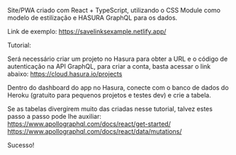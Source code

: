 Site/PWA criado com React + TypeScript, utilizando o CSS Module como modelo de estilização e HASURA GraphQL para os dados.

Link de exemplo: https://savelinksexample.netlify.app/

Tutorial:

Será necessário criar um projeto no Hasura para obter a URL e o código de autenticação na API GraphQL, para criar a conta, basta acessar o link abaixo:
https://cloud.hasura.io/projects

Dentro do dashboard do app no Hasura, conecte com o banco de dados do Heroku (gratuito para pequenos projetos e testes dev) e crie a tabela.

Se as tabelas divergirem muito das criadas nesse tutorial, talvez estes passo a passo pode lhe auxiliar:
https://www.apollographql.com/docs/react/get-started/
https://www.apollographql.com/docs/react/data/mutations/

Sucesso!
